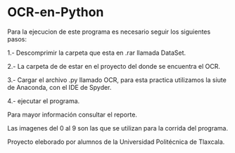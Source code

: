 # OCR-en-Python

Para la ejecucion de este programa es necesario seguir los siguientes pasos:

1.- Descomprimir la carpeta que esta en .rar llamada DataSet.

2.- La carpeta de de estar en el proyecto del donde se encuentra el OCR.

3.- Cargar el archivo .py llamado OCR, para esta practica utilizamos la siute de Anaconda, con el IDE de Spyder.

4.- ejecutar el programa.

Para mayor información consultar el reporte.

Las imagenes del 0 al 9 son las que se utilizan para la corrida del programa.

Proyecto eleborado por alumnos de la Universidad Politécnica de Tlaxcala.
